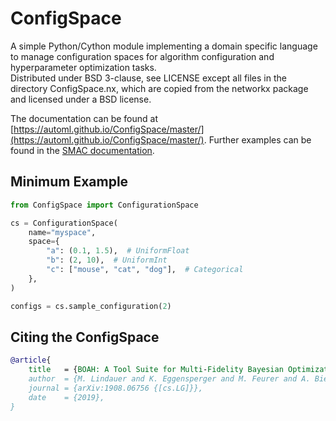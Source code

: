 # ConfigSpace

A simple Python/Cython module implementing a domain specific language to manage 
configuration spaces for algorithm configuration and hyperparameter optimization tasks.  
Distributed under BSD 3-clause, see LICENSE except all files in the directory
ConfigSpace.nx, which are copied from the networkx package and licensed
under a BSD license.

The documentation can be found at [https://automl.github.io/ConfigSpace/master/](https://automl.github.io/ConfigSpace/master/).
Further examples can be found in the [SMAC documentation](https://automl.github.io/SMAC3/master/pages/examples/index.html).


## Minimum Example

```python
from ConfigSpace import ConfigurationSpace

cs = ConfigurationSpace(
    name="myspace",
    space={
        "a": (0.1, 1.5),  # UniformFloat
        "b": (2, 10),  # UniformInt
        "c": ["mouse", "cat", "dog"],  # Categorical
    },
)

configs = cs.sample_configuration(2)
```


## Citing the ConfigSpace

```bibtex
@article{
    title   = {BOAH: A Tool Suite for Multi-Fidelity Bayesian Optimization & Analysis of Hyperparameters},
    author  = {M. Lindauer and K. Eggensperger and M. Feurer and A. Biedenkapp and J. Marben and P. Müller and F. Hutter},
    journal = {arXiv:1908.06756 {[cs.LG]}},
    date    = {2019},
}
```
